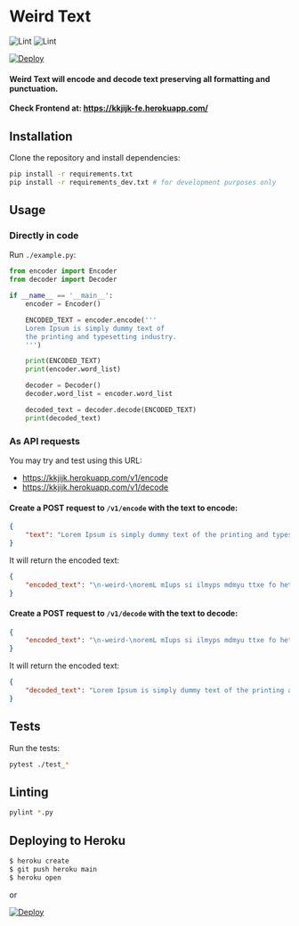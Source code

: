 # Weird Text

![Lint](https://github.com/stsdc/weird-text/actions/workflows/pylint.yml/badge.svg)
![Lint](https://github.com/stsdc/weird-text/actions/workflows/pytest.yml/badge.svg)

[![Deploy](https://www.herokucdn.com/deploy/button.svg)](https://heroku.com/deploy)


#### Weird Text will encode and decode text preserving all formatting and punctuation.

**Check Frontend at: https://kkjijk-fe.herokuapp.com/**

## Installation

Clone the repository and install dependencies:

```bash
pip install -r requirements.txt
pip install -r requirements_dev.txt # for development purposes only
```

## Usage

### Directly in code

Run `./example.py`:

```python
from encoder import Encoder
from decoder import Decoder

if __name__ == '__main__':
    encoder = Encoder()

    ENCODED_TEXT = encoder.encode('''
    Lorem Ipsum is simply dummy text of 
    the printing and typesetting industry.
    ''')

    print(ENCODED_TEXT)
    print(encoder.word_list)

    decoder = Decoder()
    decoder.word_list = encoder.word_list

    decoded_text = decoder.decode(ENCODED_TEXT)
    print(decoded_text)
```

### As API requests

You may try and test using this URL:

* https://kkjijk.herokuapp.com/v1/encode
* https://kkjijk.herokuapp.com/v1/decode

#### Create a POST request to `/v1/encode` with the text to encode:

```json
{
    "text": "Lorem Ipsum is simply dummy text of the printing and typesetting industry."
}
```
It will return the encoded text:

```json
{
    "encoded_text": "\n-weird-\noremL mIups si ilmyps mdmyu ttxe fo het ringntpi nad tepgnesytti tsirduyn.\n-weird-\n"
}
```

#### Create a POST request to `/v1/decode` with the text to decode:

```json
{
    "encoded_text": "\n-weird-\noremL mIups si ilmyps mdmyu ttxe fo het ringntpi nad tepgnesytti tsirduyn.\n-weird-\n"
}
```
It will return the encoded text:

```json
{
    "decoded_text": "Lorem Ipsum is simply dummy text of the printing and typesetting industry."
}
```

## Tests

Run the tests: 

```bash
pytest ./test_*
```

## Linting

```bash
pylint *.py
```

## Deploying to Heroku

```bash
$ heroku create
$ git push heroku main
$ heroku open
```

or 

[![Deploy](https://www.herokucdn.com/deploy/button.svg)](https://heroku.com/deploy)
